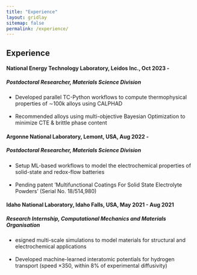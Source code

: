 ```yaml
---
title: "Experience"
layout: gridlay
sitemap: false
permalink: /experience/
---
```



## Experience


<style>
img{
  border-radius: 10px;
}
.col-md-3 {
  margin-top:10px;
  margin-bottom:10px;
  padding:0px;
  display:block;
  overflow:hidden;
  text-align:center;
  display: table-cell;
  background: white;
  border-radius: 20px;
  height: auto;
  <!-- border: 1px solid black; -->
}
iframe {
  margin:0;
  padding:0;
  width: 175px;
  display: inline;
  vertical-align: middle;
}
</style>

<div class="jumbotron">
<div class="row align-items-end">
<div class="col-md-12 col-sm-12">
 <h4>National Energy Technology Laboratory, Leidos Inc., Oct 2023 - </h4>
 <h5>Postdoctoral Researcher, Materials Science Division</h5>
 <ul>
 <li>Developed parallel TC-Python workflows to compute thermophysical properties of ∼100k alloys using CALPHAD </li><br>
<li>Recommended alloys using multi-objective Bayesian Optimization to minimize CTE & brittle phase content</li>
</ul>
</div>
</div>
</div>

<div class="jumbotron">
<div class="row align-items-end">
<div class="col-md-12 col-sm-12">
 <h4>Argonne National Laboratory, Lemont, USA, Aug 2022 - </h4>
 <h5>Postdoctoral Researcher, Materials Science Division</h5>
 <ul>
 <li>Setup ML-based workflows to model the electrochemical properties of solid-state and redox-flow batteries </li><br>
<li>Pending patent ’Multifunctional Coatings For Solid State Electrolyte Powders’ (Serial No. 18/514,980) </li>
</ul>
</div>
</div>
</div>


<div class="jumbotron">
<div class="row align-items-end">
<div class="col-md-12 col-sm-12">
 <h4>Idaho National Laboratory, Idaho Falls, USA, May 2021 - Aug 2021</h4>
 <h5> Research Internship, Computational Mechanics and Materials Organisation</h5>
 <ul>
<li>esigned multi-scale simulations to model materials for structural and electrochemical applications</li><br>
<li>Developed machine-learned interatomic potentials for hydrogen transport (speed ×350, within 8% of experimental diffusivity)</li>
</ul>
</div>
</div>
</div>


